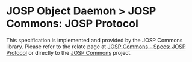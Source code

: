 # JOSP Object Daemon > JOSP Commons: JOSP Protocol

This specification is implemented and provided by the JOSP Commons library.
Please refer to the relate page at [JOSP Commons - Specs: JOSP Protocol](https://github.com/johnosproject/com.robypomper.josp.commons/blob/main/docs/specs/josp_protocol.md)
or directly to the [JOSP Commons](https://github.com/johnosproject/com.robypomper.josp.commons) project.
